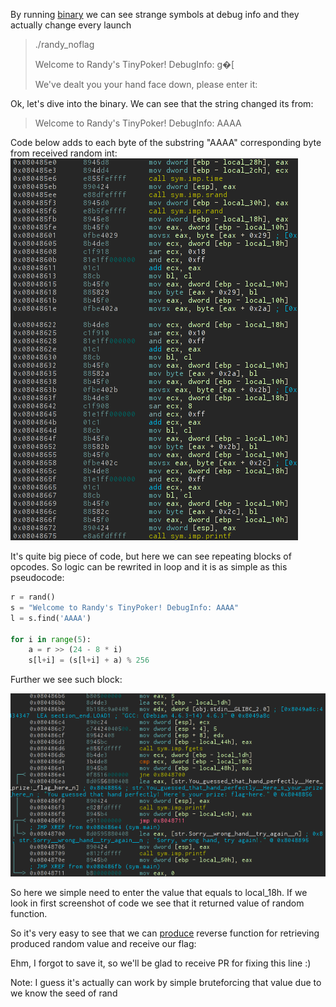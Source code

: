 By running [binary](./randy_noflag) we can see strange symbols at debug info and they actually change every launch
>./randy_noflag 
>
>Welcome to Randy's TinyPoker! DebugInfo: g�[
>
>We've dealt you your hand face down, please enter it:

Ok, let's dive into the binary. We can see that the string changed its from:
>Welcome to Randy's TinyPoker! DebugInfo: AAAA

Code below adds to each byte of the substring "AAAA" corresponding byte from received random int:
![Debug](./debug_fixes.png)

It's quite big piece of code, but here we can see repeating blocks of opcodes. So logic can be rewrited in loop and it is as simple as this pseudocode:
```python
r = rand()
s = "Welcome to Randy's TinyPoker! DebugInfo: AAAA"
l = s.find('AAAA')

for i in range(5):
    a = r >> (24 - 8 * i)
    s[l+i] = (s[l+i] + a) % 256

```
Further we see such block:

![Branch](./branch.png)

So here we simple need to enter the value that equals to local_18h. If we look in first screenshot of code we see that it returned value of random function.

So it's very easy to see that we can [produce](./randy.py) reverse function for retrieving produced random value and receive our flag:

Ehm, I forgot to save it, so we'll be glad to receive PR for fixing this line :)

Note: I guess it's actually can work by simple bruteforcing that value due to we know the seed of rand
